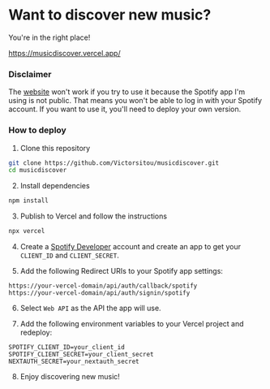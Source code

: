 # Want to discover new music?

You're in the right place!

https://musicdiscover.vercel.app/

### Disclaimer

The [website](https://musicdiscover.vercel.app/) won't work if you try to use it because the Spotify app I'm using is not public. That means you won't be able to log in with your Spotify account. If you want to use it, you'll need to deploy your own version.

### How to deploy

1. Clone this repository

```bash
git clone https://github.com/Victorsitou/musicdiscover.git
cd musicdiscover
```

2. Install dependencies

```bash
npm install
```

3. Publish to Vercel and follow the instructions

```bash
npx vercel
```

4. Create a [Spotify Developer](https://developer.spotify.com/) account and create an app to get your `CLIENT_ID` and `CLIENT_SECRET`.

5. Add the following Redirect URIs to your Spotify app settings:

```
https://your-vercel-domain/api/auth/callback/spotify
https://your-vercel-domain/api/auth/signin/spotify
```

6. Select `Web API` as the API the app will use.

7. Add the following environment variables to your Vercel project and redeploy:

```
SPOTIFY_CLIENT_ID=your_client_id
SPOTIFY_CLIENT_SECRET=your_client_secret
NEXTAUTH_SECRET=your_nextauth_secret
```

8. Enjoy discovering new music!
